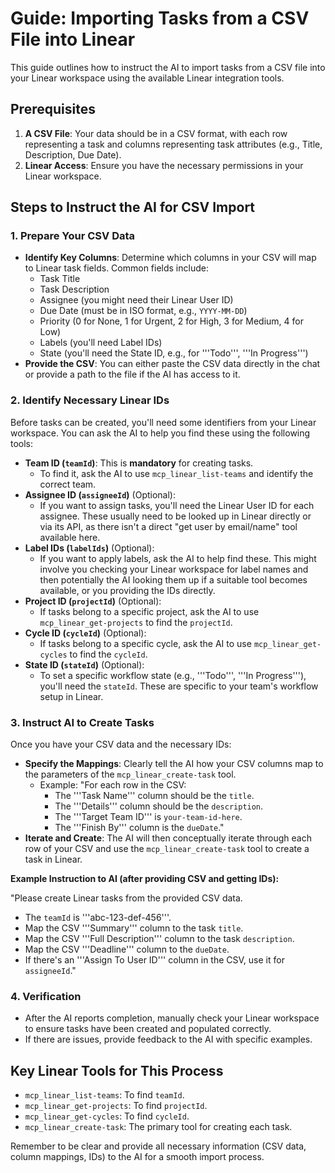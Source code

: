 # Guide: Importing Tasks from a CSV File into Linear

This guide outlines how to instruct the AI to import tasks from a CSV file into your Linear workspace using the available Linear integration tools.

## Prerequisites

1.  **A CSV File**: Your data should be in a CSV format, with each row representing a task and columns representing task attributes (e.g., Title, Description, Due Date).
2.  **Linear Access**: Ensure you have the necessary permissions in your Linear workspace.

## Steps to Instruct the AI for CSV Import

### 1. Prepare Your CSV Data

*   **Identify Key Columns**: Determine which columns in your CSV will map to Linear task fields. Common fields include:
    *   Task Title
    *   Task Description
    *   Assignee (you might need their Linear User ID)
    *   Due Date (must be in ISO format, e.g., `YYYY-MM-DD`)
    *   Priority (0 for None, 1 for Urgent, 2 for High, 3 for Medium, 4 for Low)
    *   Labels (you'll need Label IDs)
    *   State (you'll need the State ID, e.g., for '''Todo''', '''In Progress''')
*   **Provide the CSV**: You can either paste the CSV data directly in the chat or provide a path to the file if the AI has access to it.

### 2. Identify Necessary Linear IDs

Before tasks can be created, you'll need some identifiers from your Linear workspace. You can ask the AI to help you find these using the following tools:

*   **Team ID (`teamId`)**: This is **mandatory** for creating tasks.
    *   To find it, ask the AI to use `mcp_linear_list-teams` and identify the correct team.
*   **Assignee ID (`assigneeId`)** (Optional):
    *   If you want to assign tasks, you'll need the Linear User ID for each assignee. These usually need to be looked up in Linear directly or via its API, as there isn't a direct "get user by email/name" tool available here.
*   **Label IDs (`labelIds`)** (Optional):
    *   If you want to apply labels, ask the AI to help find these. This might involve you checking your Linear workspace for label names and then potentially the AI looking them up if a suitable tool becomes available, or you providing the IDs directly.
*   **Project ID (`projectId`)** (Optional):
    *   If tasks belong to a specific project, ask the AI to use `mcp_linear_get-projects` to find the `projectId`.
*   **Cycle ID (`cycleId`)** (Optional):
    *   If tasks belong to a specific cycle, ask the AI to use `mcp_linear_get-cycles` to find the `cycleId`.
*   **State ID (`stateId`)** (Optional):
    *   To set a specific workflow state (e.g., '''Todo''', '''In Progress'''), you'll need the `stateId`. These are specific to your team's workflow setup in Linear.

### 3. Instruct AI to Create Tasks

Once you have your CSV data and the necessary IDs:

*   **Specify the Mappings**: Clearly tell the AI how your CSV columns map to the parameters of the `mcp_linear_create-task` tool.
    *   Example: "For each row in the CSV:
        *   The '''Task Name''' column should be the `title`.
        *   The '''Details''' column should be the `description`.
        *   The '''Target Team ID''' is `your-team-id-here`.
        *   The '''Finish By''' column is the `dueDate`."
*   **Iterate and Create**: The AI will then conceptually iterate through each row of your CSV and use the `mcp_linear_create-task` tool to create a task in Linear.

**Example Instruction to AI (after providing CSV and getting IDs):**

"Please create Linear tasks from the provided CSV data.
- The `teamId` is '''abc-123-def-456'''.
- Map the CSV '''Summary''' column to the task `title`.
- Map the CSV '''Full Description''' column to the task `description`.
- Map the CSV '''Deadline''' column to the `dueDate`.
- If there's an '''Assign To User ID''' column in the CSV, use it for `assigneeId`."

### 4. Verification

*   After the AI reports completion, manually check your Linear workspace to ensure tasks have been created and populated correctly.
*   If there are issues, provide feedback to the AI with specific examples.

## Key Linear Tools for This Process

*   `mcp_linear_list-teams`: To find `teamId`.
*   `mcp_linear_get-projects`: To find `projectId`.
*   `mcp_linear_get-cycles`: To find `cycleId`.
*   `mcp_linear_create-task`: The primary tool for creating each task.

Remember to be clear and provide all necessary information (CSV data, column mappings, IDs) to the AI for a smooth import process. 